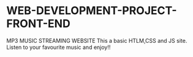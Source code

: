 # WEB-DEVELOPMENT-PROJECT-FRONT-END
MP3 MUSIC STREAMING WEBSITE
This a basic HTLM,CSS and JS site.
Listen to your favourite music and enjoy!!
